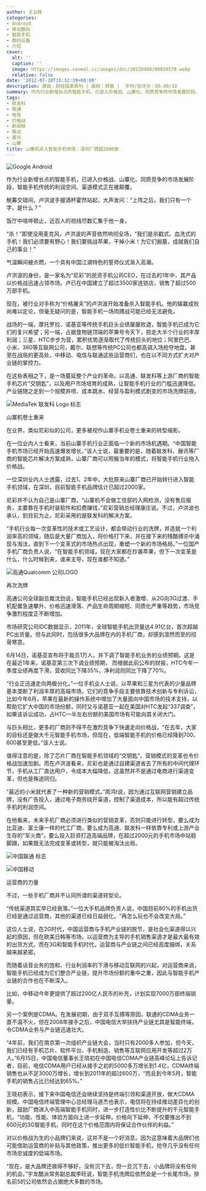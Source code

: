 ```yaml
---
author: 王云辉
categories:
- Android
- 移动数码
- 智能手机
- 数码设备
- 介绍
cover:
  alt: ''
  caption: ''
  image: https://images.soomal.cc/images/doc/20120408/00018578.webp
  relative: false
date: '2012-07-10T15:32:39+08:00'
description: 源自：财经国家周刊 | 版权：转载 |  平均/总评分：05.00/10
summary: 作为行业新增长点的智能手机，已进入价格战、山寨化、同质竞争的市场发展阶段。以高通、联发科等上游厂商的智能手机芯片“交钥匙”，以及用户市场培育的成熟，让智能手机行业的门槛迅速降低。产业链随之走到一个规模井喷、成本跳水、经营与盈利模式剧变的市场洗牌前夜。
tags:
- 联发科
- 联通
- 电信
- 价格战
- 新闻稿
- 移动
- 展讯
- 山寨
title: 山寨机杀入智能手机市场：深圳厂商超2000家
---
```


![Google Android](https://images.soomal.cc/images/doc/20101025/00007843.webp)



作为行业新增长点的智能手机，已进入价格战、山寨化、同质竞争的市场发展阶段，智能手机传统的利润空间、渠道模式正在被颠覆。



觥筹交错间，卢洪波手握酒杯霍然站起，大声发问：“上阵之后，我们只有一个字，是什么？”



饭厅中喧哗顿止，近百人的视线尽数汇集于他一身。



“杀！”即使没用麦克风，卢洪波的声音依然响彻全场，“我们是杀戳式、血洗式的手机！我们必须要有野心！我们要挑战苹果，干掉小米！为它们掘墓，成就我们自己的事业！”



气温瞬间被点燃，一个具有中国江湖特色的誓师仪式渐入高潮。



卢洪波的身份，是一家名为“尼彩”的民资手机公司CEO，在过去的1年中，其产品以价格战迅速占领市场。卢已在中国建立了超过3500家连锁店，销售了超过500万部手机。



现在，被行业对手称为“价格屠夫”的卢洪波开始准备杀入智能手机。他的输赢成败尚难以定论，但毫无疑问的是，智能手机一场肉搏战可能已经无法避免。



战场的一端，摩托罗拉、诺基亚等传统手机巨头业绩屡屡败退，智能手机已成为它们的复兴希望；另一端，占据食物链顶端的苹果号令天下，掠走大半个行业的丰厚利润；三星、HTC步步为营，累积优势逐渐取代了传统巨头的地位；阿里巴巴、小米、360等互联网公司，戴尔、联想等传统PC公司也都高调入场抢夺地盘。甚至在战局的更高处，中移动、电信与联通这些运营商们，也在以不同方式扩大对产业链的掌控力。



在这些表相之下，是一场蔓延整个产业的革命。以高通、联发科等上游厂商的智能手机芯片“交钥匙”，以及用户市场培育的成熟，让智能手机行业的门槛迅速降低。产业链随之走到一个规模井喷、成本跳水、经营与盈利模式剧变的市场洗牌前夜。



![MediaTek 联发科 Logo 标志](https://images.soomal.cc/images/doc/20120408/00018578.webp)



山寨机卷土重来



在业界，类似尼彩似的公司，更多被视作山寨手机业卷土重来的转型缩影。



在一位业内人士看来，当前山寨手机行业正面临一个新的市场机遇期。“中国智能手机市场已经开始高速爆发增长，”该人士说，最重要的是，随着联发科、展讯等厂商的智能芯片解决方案成熟，山寨厂商可以照搬当年的模式，将智能手机行业拖入价格战。



一位深圳业内人士透露，过去1、2年中，大批原来山寨厂商已开始转行进入智能手机领域，在深圳，目前智能手机品牌估计已超过2000家。



尼彩并不认为自己是山寨厂商。“山寨机不会做工信部的入网检测，没有售后服务，主要靠在手机时装软件和扣费赚钱，”尼彩营销总经理康庄说。不过，卢洪波也承认，到目前为止，尼彩采用的是联发科的解决方案。



“手机行业每一次变革性的技术或工艺设计，都会带动行业的洗牌，并造就一个利润率高的领域，随后是大量厂商加入，将价格打下来，并在接下来的残酷搏杀中涌现与淘汰，直到下一个变革式的市场热点出现，重塑一个新的市场格局。”一位国产手机厂商负责人说，“在智能手机领域，现在大家都在抄袭苹果，但下一次变革是什么，什么时候到来，谁来主导，现在谁都不知道。”



![高通Qualcomm 公司LOGO](https://images.soomal.cc/images/doc/20100705/00006259.webp)



再次洗牌



高通公司全球副总裁沈劲说，智能手机已经出现新入者激增、从2G向3G过渡、手机配置急速攀升、价格迅速滑落、产品生命周期缩短、同质化严重等趋势，市场竞争激烈程度正不断增加。



市场研究公司IDC数据显示，2011年，全球智能手机出货量达4.91亿台，首次超越PC出货量。但与此同时，包括很多大品牌在内的手机厂商，却感到凛然而至的彻骨寒意。



6月14日，诺基亚宣布将于裁员1万人，并下调了智能手机业务的业绩预期。这是在最近1年来，诺基亚第三次下调业绩预期， 而根据此前公布的财报，HTC今年一季度业绩再度下滑，营收同比下降35%，净利润则同比下降了70%。



“行业正迅速走向两极分化。”一位手机业人士说，以苹果和三星为代表的少量品牌基本垄断了利润丰厚的高端市场，它们的竞争手段主要依靠技术创新与专利诉讼，比如今年6月，苹果在最新的操作系统中增加了大量面向中国市场的技术支持，以帮助它扩大中国的市场份额，同时又与诺基亚一起在美国对HTC发起“337调查”，如果该诉讼成功，占HTC一半左右份额的美国市场有可能向其关闭大门。



与巨头相比，更多的厂商则不得不在激烈竞争下快速走向价格战，“在去年，大家的目标还是做大千元智能手机市场，但现在，低端智能手机的价格已经降到700、600甚至更低。”该人士说。



值得注意的是，除了芯片厂商在智能手机领域的“交钥匙”，营销模式的变革也令价格战加速加剧。而在卢洪波看来，尼彩也是通过自建渠道省去了所有的中间代理环节，手机从工厂直达用户，令成本大幅降低，这虽然并不是通过电商进行渠道变革，但也是殊途同归。



“最近的小米就代表了一种新的营销模式。”周鸿t说，因为通过互联网营销建立品牌，没有广告投入，通过电子商务绕开渠道，控制了渠道成本，所以能有超过传统手机的利润空间。



在他看来，未来手机厂商必须进行类似的营销变革，否则只能进行转型，要么成为比亚迪、富士康一样的代工厂商，要么成为高通、联发科一样依靠专利或上游产业生存的“军火商”，要么投入巨资打造高端品牌，在超过2000元的手机市场中站稳脚跟，如果既无法完成变革或转型，就只能被淘汰出局。



![中国联通 标志](https://images.soomal.cc/images/doc/20100901/00007019.webp)



![中国移动](https://images.soomal.cc/images/doc/20100916/00007263.webp)



运营商的力量



不过，一些手机厂商并不认同所谓的渠道转型论。



“传统渠道其实早已经衰落。”一位大手机品牌负责人说，中国目前80%的手机出货已经是通过运营商，其他的渠道已经日益弱化，“再怎么玩也不会改变大局。”



这位人士说，在2G时代，中国运营商与手机产业链的脱节，是社会化渠道得以兴起的原因，但在欧美日韩等市场，以运营商为主导的手机销售渠道才是最大最有效的出货方式，而在3G和智能手机时代，运营商与产业链之间已经高度捆绑，关系越来越紧密。



而随着话音业务的饱和、行业利润率的下滑与移动互联网的兴起，对运营商来说，智能手机已经成为它们整合产业链，提升市场份额的重中之重，因此与智能手机产业链的合作也在不断深入。



比如，中移动今年更提供了超过200亿人民币的补充，计划实现7000万部终端销量。



另一个案例是CDMA。在发展初期，由于双手互搏等原因，联通的CDMA业务一直不温不火，但在2008年接手之后，中国电信大举扶持产业链尤其是智能终端，令CDMA业务与产业链迅速壮大。



“4年前，我们在南京第一次组织产业链大会，当时只有2000多人参加，但今天，我们已经有手机芯片、软件平台、手机制造、销售等互联网应用开发等超过2万人。”6月15日，中国电信董事长王晓初在中国电信CDMA产业链高峰论坛上告诉记者，目前，电信CDMA用户已经从接手之初的5000多万增长到1.4亿，CDMA终端销售也从不足3000万增长，增长到2011年的超过600万，“而且到今年5月，智能手机的销售占比已经达到65%。”



王晓初表示，接下来中国电信还会继续坚持是终端引领和渠道开放，做大CDMA规模。中国电信终端管理中心总经理马道杰也表示，电信将在持续推动差异化的创新，鼓励厂商进入中高端智能手机同时，进一步打造性价比不断提升的千元智能手机，“功能、性能、体验方面向上进一步延伸，价格向下延伸，不仅要推出不到600元的3G智能手机，同时在这个价格范围内将保证合作伙伴的利益。”



对以价格战为生的小品牌们来说，这并不是一个好消息。因为这意味着大品牌们也可能借助运营商的补贴与其他政策，推出更多的低价智能手机，抢夺几乎没有任何市场忠诚度的低端市场。



“现在，是大品牌还做得不够好，没有沉下去，但一旦沉下去，小品牌将没有任何的机会。”宇龙酷派常务副总裁李旺说，智能手机洗牌后依然会是一个长尾市场，排名前5的公司依然会占据绝大多数的市场。